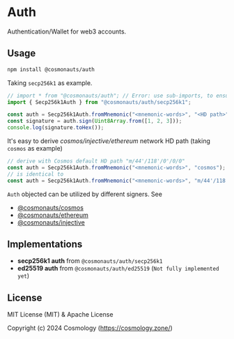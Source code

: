 # Auth

Authentication/Wallet for web3 accounts.

## Usage

```sh
npm install @cosmonauts/auth
```

Taking `secp256k1` as example.

```ts
// import * from "@cosmonauts/auth"; // Error: use sub-imports, to ensure small app size
import { Secp256k1Auth } from "@cosmonauts/auth/secp256k1";

const auth = Secp256k1Auth.fromMnemonic("<mnemonic-words>", "<HD path>");
const signature = auth.sign(Uint8Array.from([1, 2, 3]));
console.log(signature.toHex());
```

It's easy to derive *cosmos/injective/ethereum* network HD path (taking `cosmos` as example)

```ts
// derive with Cosmos default HD path "m/44'/118'/0'/0/0"
const auth = Secp256k1Auth.fromMnemonic("<mnemonic-words>", "cosmos");
// is identical to 
const auth = Secp256k1Auth.fromMnemonic("<mnemonic-words>", "m/44'/118'/0'/0/0");
```

`Auth` objected can be utilized by different signers. See

- [@cosmonauts/cosmos](/networks/cosmos/README.md)
- [@cosmonauts/ethereum](/networks/ethereum/README.md)
- [@cosmonauts/injective](/networks/injective/README.md)

## Implementations

- **secp256k1 auth** from `@cosmonauts/auth/secp256k1`
- **ed25519 auth** from `@cosmonauts/auth/ed25519` (`Not fully implemented yet`)

## License

MIT License (MIT) & Apache License

Copyright (c) 2024 Cosmology (https://cosmology.zone/)